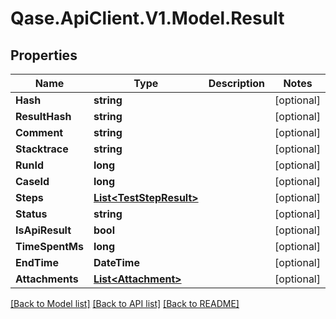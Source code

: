 # Qase.ApiClient.V1.Model.Result

## Properties

Name | Type | Description | Notes
------------ | ------------- | ------------- | -------------
**Hash** | **string** |  | [optional] 
**ResultHash** | **string** |  | [optional] 
**Comment** | **string** |  | [optional] 
**Stacktrace** | **string** |  | [optional] 
**RunId** | **long** |  | [optional] 
**CaseId** | **long** |  | [optional] 
**Steps** | [**List&lt;TestStepResult&gt;**](TestStepResult.md) |  | [optional] 
**Status** | **string** |  | [optional] 
**IsApiResult** | **bool** |  | [optional] 
**TimeSpentMs** | **long** |  | [optional] 
**EndTime** | **DateTime** |  | [optional] 
**Attachments** | [**List&lt;Attachment&gt;**](Attachment.md) |  | [optional] 

[[Back to Model list]](../../README.md#documentation-for-models) [[Back to API list]](../../README.md#documentation-for-api-endpoints) [[Back to README]](../../README.md)

